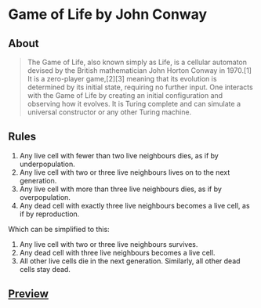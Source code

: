 # Game of Life by John Conway

## About
> The Game of Life, also known simply as Life, is a cellular automaton devised by the British mathematician John Horton Conway in 1970.[1] It is a zero-player game,[2][3] meaning that its evolution is determined by its initial state, requiring no further input. One interacts with the Game of Life by creating an initial configuration and observing how it evolves. It is Turing complete and can simulate a universal constructor or any other Turing machine.

## Rules
1. Any live cell with fewer than two live neighbours dies, as if by underpopulation.
2. Any live cell with two or three live neighbours lives on to the next generation.
3. Any live cell with more than three live neighbours dies, as if by overpopulation.
4. Any dead cell with exactly three live neighbours becomes a live cell, as if by reproduction.

Which can be simplified to this:  
1. Any live cell with two or three live neighbours survives.  
2. Any dead cell with three live neighbours becomes a live cell.  
3. All other live cells die in the next generation. Similarly, all other dead cells stay dead.  

## [Preview](https://uralbekxd.github.io/game-of-life/src/)
